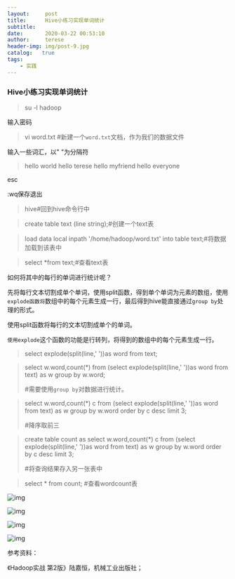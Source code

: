 ```yaml
---
layout:     post
title:      Hive小练习实现单词统计
subtitle:   
date:       2020-03-22 00:53:10 
author:     terese
header-img: img/post-9.jpg
catalog:   true
tags:
    - 实践
---
```


### Hive小练习实现单词统计

> su -l hadoop

输入密码

> vi word.txt #新建一个`word.txt`文档，作为我们的数据文件

输入一些词汇，以" "为分隔符

> hello world 
> hello terese
> hello myfriend
> hello everyone

esc

:wq保存退出

> hive#回到hive命令行中

> create table text (line string);#创建一个text表

> load data local inpath '/home/hadoop/word.txt' into table text;#将数据加载到该表中

> select *from text;#查看text表

如何将其中的每行的单词进行统计呢？

先将每行文本切割成单个单词，使用split函数，得到单个单词为元素的数组，使用`explode函数将`数组中的每个元素生成一行，最后得到hive能直接通过`group by`处理的形式。

使用split函数将每行的文本切割成单个的单词。

`使用explode`这个函数的功能是行转列，将得到的数组中的每个元素生成一行。

> select explode(split(line,' '))as word from text;

> select w.word,count(*) from (select explode(split(line,' '))as word from text) as w group by w.word;
>
> \#需要使用`group by`对数据进行统计。

> select w.word,count(*) c from (select explode(split(line,' '))as word from text) as w group by w.word order by c desc limit 3;
>
> \#降序取前三

> create table count as select w.word,count(*) c from (select explode(split(line,' '))as word from text) as w group by w.word order by c desc limit 3;
>
> \#将查询结果存入另一张表中 

> select * from count; #查看wordcount表







![img](https://img-blog.csdnimg.cn/20200322004514976.png?x-oss-process=image/watermark,type_ZmFuZ3poZW5naGVpdGk,shadow_10,text_aHR0cHM6Ly9ibG9nLmNzZG4ubmV0L3NpbmF0XzQxOTQyOTg4,size_16,color_FFFFFF,t_70)![点击并拖拽以移动](data:image/gif;base64,R0lGODlhAQABAPABAP///wAAACH5BAEKAAAALAAAAAABAAEAAAICRAEAOw==)



![img](https://img-blog.csdnimg.cn/20200322004529778.png?x-oss-process=image/watermark,type_ZmFuZ3poZW5naGVpdGk,shadow_10,text_aHR0cHM6Ly9ibG9nLmNzZG4ubmV0L3NpbmF0XzQxOTQyOTg4,size_16,color_FFFFFF,t_70)![点击并拖拽以移动](data:image/gif;base64,R0lGODlhAQABAPABAP///wAAACH5BAEKAAAALAAAAAABAAEAAAICRAEAOw==)

![img](https://img-blog.csdnimg.cn/202003220045447.png?x-oss-process=image/watermark,type_ZmFuZ3poZW5naGVpdGk,shadow_10,text_aHR0cHM6Ly9ibG9nLmNzZG4ubmV0L3NpbmF0XzQxOTQyOTg4,size_16,color_FFFFFF,t_70)![点击并拖拽以移动](data:image/gif;base64,R0lGODlhAQABAPABAP///wAAACH5BAEKAAAALAAAAAABAAEAAAICRAEAOw==)

![img](https://img-blog.csdnimg.cn/20200322004559488.png)![点击并拖拽以移动](data:image/gif;base64,R0lGODlhAQABAPABAP///wAAACH5BAEKAAAALAAAAAABAAEAAAICRAEAOw==)



参考资料：

《Hadoop实战 第2版》陆嘉恒，机械工业出版社；